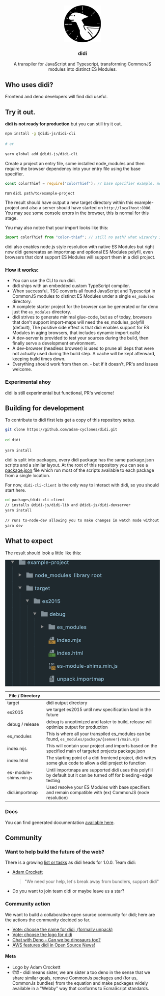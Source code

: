 <!-- PROJECT LOGO -->
<!--suppress HtmlDeprecatedAttribute, CheckImageSize -->
<p align="center">
  <a href="https://github.com/adam-cyclones/didi">
    <img src="docs/assets/didi-logo.png" alt="didi the dino is a pterodactyl logo" width="120" height="120">
  </a>

  <h3 align="center">didi</h3>

  <p align="center">
    A transpiler for JavaScript and Typescript, transforming CommonJS modules into distinct ES Modules.
  </p>
</p>


## Who uses didi?
Frontend and deno developers will find didi useful.

## Try it out.
**didi is not ready for production** but you can still try it out.
``` sh
npm install -g @didi-js/didi-cli

# or

yarn global add @didi-js/didi-cli
```
Create a project an entry file, some installed node_modules and then require the browser dependency into your entry file using the base specifier. 
``` js
const colorThief = require('colorThief'); // base specifier example, no paths needed
```

run `didi path/to/example-project`

The result should have output a new target directory within this example-project and also a server should have started on `http://localhost:8086`.
You may see some console errors in the browser, this is normal for this stage.

You may also notce that your import looks like this:
``` js
import colorThief from "color-thief"; // still no path? what wizardry is this!
```
didi also enables node.js style resolution with native ES Modules but right now didi genereates an importmap and optional ES Modules polyfil, even browsers that dont support ES Modules will support them in a didi project.


### How it works:
- You can use the CLI to run didi.
- didi ships with an embedded custom TypeScript compiler.
- When successful, TSC converts all found JavaScript and Typescript in CommonJS modules to distinct ES Modules under a single `es_modules` directory.
- A complete starter project for the browser can be generated or for deno just the `es_modules` directory.
- didi strives to generate minimal glue-code, but as of today, browsers that don't support import-maps will need the es_modules_polyfill (default), The positive side effect is that didi enables support for ES Modules in aging browsers, that includes dynamic import calls!
- A dev-server is provided to test your sources during the build, then finally serve a development environment.
- A dev-browser (headless browser) is used to prune all deps that were not actually used during the build step. A cache will be kept afterward, keeping build times down.
- Everything should work from then on. - but if it doesn't, PR's and issues welcome.

### Experimental ahoy
didi is still experimental but functional, PR's welcome!

## Building for development
To contribute to didi first lets get a copy of this repository setup.
``` sh
git clone https://github.com/adam-cyclones/didi.git

cd didi

yarn install
```
didi is split into packages, every didi package has the same package.json scripts and a similar layout.
At the root of this repository you can see a [package.json](https://github.com/adam-cyclones/didi/blob/957ccbba1b4b5c85e1af4ea3d59e0c0950b88a06/package.json#L12) file which run most of the scripts available to each package from a single location.

For now, `didi-cli-client` is the only way to interact with didi, so you should start here.

``` sh
cd packages/didi-cli-client
// installs @didi-js/didi-lib and @didi-js/didi-devserver 
yarn install

// runs ts-node-dev allowing you to make changes in watch mode without building
yarn dev
```

## What to expect
The result should look a little like this:
<div>
    <img src="docs/screenshots/didi-out.png" alt="didi wrote some boilerplate, and ES Modules from CommonJS">
</div>


| File / Directory       |                                                                                                                     |
|------------------------|---------------------------------------------------------------------------------------------------------------------|
| target                 | didi output directory                                                                                               |
| es2015                 | we target es2015 until new specification land in the future                                                     |
| debug / release        | debug is unoptimized and faster to build, release will optimize output for production                               |
| es_modules             | This is where all your transpiled es_modules can be found, `es_modules/package/{semver}/main.mjs`                               |
| index.mjs              | This will contain your project and imports based on the specified main of targeted projects package.json            |
| index.html             | The starting point of a didi frontend project, didi writes some glue code to allow a didi project to function        |
| es-module-shims.min.js | Until importmaps are supported didi uses this polyfill by default but it can be turned off for bleeding-edge testing |
| didi.importmap         | Used resolve your ES Modules with base specifiers and remain compatible with (ex) CommonJS (node resolution)        |

### Docs
You can find generated documentation [available here](https://htmlpreview.github.io/?https://github.com/adam-cyclones/didi/blob/master/docs/generated/index.html).

## Community

### Want to help build the future of the web?
There is a growing [list or tasks](https://github.com/adam-cyclones/didi/issues) as didi heads for 1.0.0. Team didi:
- [Adam Crockett](https://dev.to/adam_cyclones)
    > "We need your help, let's break away from bundlers, support didi"
- Do you want to join team didi or maybe leave us a star?

### Community action 
We want to build a collaborative open source community for didi; here are the actions the community decided so far.
- [Vote: choose the name for didi, (formally unpack)](https://dev.to/adam_cyclones/name-this-software-opinion-needed-40m8)
- [Vote: choose the logo for didi](https://dev.to/adam_cyclones/didi-help-me-choose-a-logo-3mo4)
- [Chat with Deno - Can we be dinosaurs too?](https://github.com/denoland/deno/issues/6625)
- [AWS features didi in Open Source News!](https://www.linkedin.com/feed/update/urn:li:activity:6688362989487239169/)

#### Meta
- Logo by Adam Crockett
- दीदी - didi means sister, we are sister a too deno in the sense that we share similar goals, remove CommonJs packages and (for us, CommonJs bundles) from the equation and make packages widely available in a "Webby" way that conforms to EcmaScript standards.
